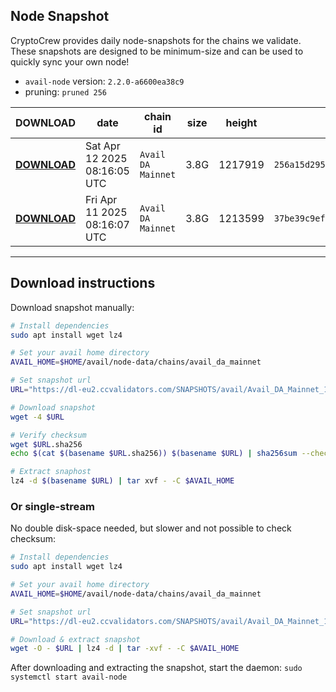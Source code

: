 ## Node Snapshot
CryptoCrew provides daily node-snapshots for the chains we validate. These snapshots are designed to be minimum-size and can be used to quickly sync your own node!  
 
- `avail-node` version: `2.2.0-a6600ea38c9`
- pruning: `pruned 256`
 
| DOWNLOAD | date | chain id | size | height | checksum |
| -------- | ---- | -------- | ---- | ------ | -------- |
| **[DOWNLOAD](https://dl-eu2.ccvalidators.com/SNAPSHOTS/avail/Avail_DA_Mainnet_1217919.tar.lz4)** | Sat Apr 12 2025 08:16:05 UTC | `Avail DA Mainnet` | 3.8G | 1217919 | `256a15d295f762b778e980ea010e22c432e693c7bdd2aecd393aa2e2c99945ec` |
| **[DOWNLOAD](https://dl-eu2.ccvalidators.com/SNAPSHOTS/avail/Avail_DA_Mainnet_1213599.tar.lz4)** | Fri Apr 11 2025 08:16:07 UTC | `Avail DA Mainnet` | 3.8G | 1213599 | `37be39c9ef2598456a555e449e2d489b6e8be5b5f9295e4f0eb45ca4eeb6d5d0` |
---

## Download instructions
Download snapshot manually:
```sh
# Install dependencies
sudo apt install wget lz4

# Set your avail home directory
AVAIL_HOME=$HOME/avail/node-data/chains/avail_da_mainnet

# Set snapshot url
URL="https://dl-eu2.ccvalidators.com/SNAPSHOTS/avail/Avail_DA_Mainnet_1217919.tar.lz4"

# Download snapshot
wget -4 $URL

# Verify checksum
wget $URL.sha256
echo $(cat $(basename $URL.sha256)) $(basename $URL) | sha256sum --check

# Extract snaphost
lz4 -d $(basename $URL) | tar xvf - -C $AVAIL_HOME
```

### Or single-stream
No double disk-space needed, but slower and not possible to check checksum:
```sh
# Install dependencies
sudo apt install wget lz4

# Set your avail home directory
AVAIL_HOME=$HOME/avail/node-data/chains/avail_da_mainnet

# Set snapshot url
URL="https://dl-eu2.ccvalidators.com/SNAPSHOTS/avail/Avail_DA_Mainnet_1217919.tar.lz4"

# Download & extract snapshot
wget -O - $URL | lz4 -d | tar -xvf - -C $AVAIL_HOME
```

After downloading and extracting the snapshot, start the daemon: `sudo systemctl start avail-node`
